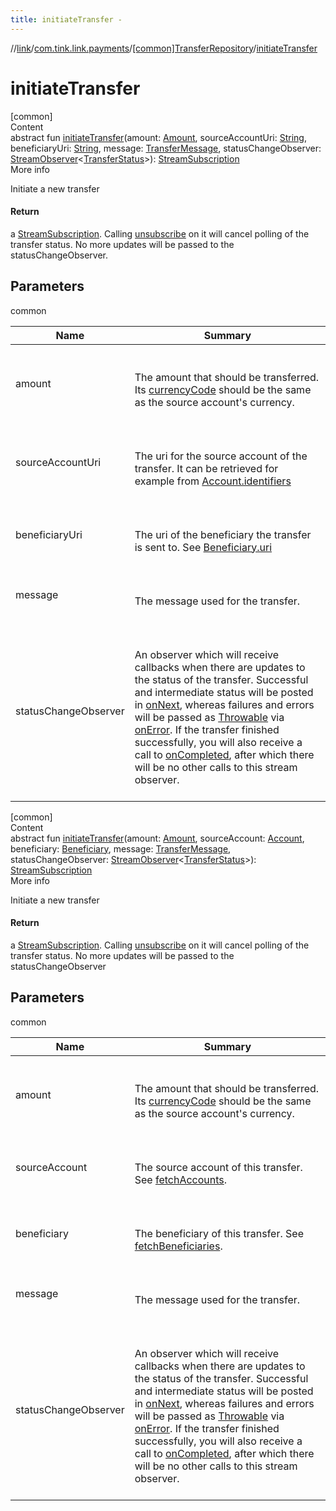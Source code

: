 ```yaml
---
title: initiateTransfer -
---
```

//[link](../../index.md)/[com.tink.link.payments](../index.md)/[[common]TransferRepository](index.md)/[initiateTransfer](initiate-transfer.md)



# initiateTransfer  
[common]  
Content  
abstract fun [initiateTransfer](initiate-transfer.md)(amount: [Amount](../../com.tink.model.misc/[common]-amount/index.md), sourceAccountUri: [String](https://kotlinlang.org/api/latest/jvm/stdlib/kotlin/-string/index.html), beneficiaryUri: [String](https://kotlinlang.org/api/latest/jvm/stdlib/kotlin/-string/index.html), message: [TransferMessage](../[common]-transfer-message/index.md), statusChangeObserver: [StreamObserver](../../com.tink.service.streaming.publisher/[common]-stream-observer/index.md)<[TransferStatus](../[common]-transfer-status/index.md)>): [StreamSubscription](../../com.tink.service.streaming.publisher/[common]-stream-subscription/index.md)  
More info  


Initiate a new transfer



#### Return  


a [StreamSubscription](../../com.tink.service.streaming.publisher/[common]-stream-subscription/index.md). Calling [unsubscribe](../../com.tink.service.streaming.publisher/[common]-stream-subscription/unsubscribe.md) on it will cancel polling of the transfer status. No more updates will be passed to the statusChangeObserver.



## Parameters  
  
common  
  
|  Name|  Summary| 
|---|---|
| <a name="com.tink.link.payments/TransferRepository/initiateTransfer/#com.tink.model.misc.Amount#kotlin.String#kotlin.String#com.tink.link.payments.TransferMessage#com.tink.service.streaming.publisher.StreamObserver[com.tink.link.payments.TransferStatus]/PointingToDeclaration/"></a>amount| <a name="com.tink.link.payments/TransferRepository/initiateTransfer/#com.tink.model.misc.Amount#kotlin.String#kotlin.String#com.tink.link.payments.TransferMessage#com.tink.service.streaming.publisher.StreamObserver[com.tink.link.payments.TransferStatus]/PointingToDeclaration/"></a><br><br>The amount that should be transferred. Its [currencyCode](../../com.tink.model.misc/[common]-amount/currency-code.md) should be the same as the source account's currency.<br><br>
| <a name="com.tink.link.payments/TransferRepository/initiateTransfer/#com.tink.model.misc.Amount#kotlin.String#kotlin.String#com.tink.link.payments.TransferMessage#com.tink.service.streaming.publisher.StreamObserver[com.tink.link.payments.TransferStatus]/PointingToDeclaration/"></a>sourceAccountUri| <a name="com.tink.link.payments/TransferRepository/initiateTransfer/#com.tink.model.misc.Amount#kotlin.String#kotlin.String#com.tink.link.payments.TransferMessage#com.tink.service.streaming.publisher.StreamObserver[com.tink.link.payments.TransferStatus]/PointingToDeclaration/"></a><br><br>The uri for the source account of the transfer. It can be retrieved for example from [Account.identifiers](../../com.tink.model.account/[common]-account/identifiers.md)<br><br>
| <a name="com.tink.link.payments/TransferRepository/initiateTransfer/#com.tink.model.misc.Amount#kotlin.String#kotlin.String#com.tink.link.payments.TransferMessage#com.tink.service.streaming.publisher.StreamObserver[com.tink.link.payments.TransferStatus]/PointingToDeclaration/"></a>beneficiaryUri| <a name="com.tink.link.payments/TransferRepository/initiateTransfer/#com.tink.model.misc.Amount#kotlin.String#kotlin.String#com.tink.link.payments.TransferMessage#com.tink.service.streaming.publisher.StreamObserver[com.tink.link.payments.TransferStatus]/PointingToDeclaration/"></a><br><br>The uri of the beneficiary the transfer is sent to. See [Beneficiary.uri](../../com.tink.model.transfer/[common]-beneficiary/uri.md)<br><br>
| <a name="com.tink.link.payments/TransferRepository/initiateTransfer/#com.tink.model.misc.Amount#kotlin.String#kotlin.String#com.tink.link.payments.TransferMessage#com.tink.service.streaming.publisher.StreamObserver[com.tink.link.payments.TransferStatus]/PointingToDeclaration/"></a>message| <a name="com.tink.link.payments/TransferRepository/initiateTransfer/#com.tink.model.misc.Amount#kotlin.String#kotlin.String#com.tink.link.payments.TransferMessage#com.tink.service.streaming.publisher.StreamObserver[com.tink.link.payments.TransferStatus]/PointingToDeclaration/"></a><br><br>The message used for the transfer.<br><br>
| <a name="com.tink.link.payments/TransferRepository/initiateTransfer/#com.tink.model.misc.Amount#kotlin.String#kotlin.String#com.tink.link.payments.TransferMessage#com.tink.service.streaming.publisher.StreamObserver[com.tink.link.payments.TransferStatus]/PointingToDeclaration/"></a>statusChangeObserver| <a name="com.tink.link.payments/TransferRepository/initiateTransfer/#com.tink.model.misc.Amount#kotlin.String#kotlin.String#com.tink.link.payments.TransferMessage#com.tink.service.streaming.publisher.StreamObserver[com.tink.link.payments.TransferStatus]/PointingToDeclaration/"></a><br><br>An observer which will receive callbacks when there are updates to the status of the transfer. Successful and intermediate status will be posted in [onNext](../../com.tink.service.streaming.publisher/[common]-stream-observer/on-next.md), whereas failures and errors will be passed as [Throwable](https://kotlinlang.org/api/latest/jvm/stdlib/kotlin/-throwable/index.html) via [onError](../../com.tink.service.streaming.publisher/[common]-stream-observer/on-error.md). If the transfer finished successfully, you will also receive a call to [onCompleted](../../com.tink.service.streaming.publisher/[common]-stream-observer/on-completed.md), after which there will be no other calls to this stream observer.<br><br>
  
  


[common]  
Content  
abstract fun [initiateTransfer](initiate-transfer.md)(amount: [Amount](../../com.tink.model.misc/[common]-amount/index.md), sourceAccount: [Account](../../com.tink.model.account/[common]-account/index.md), beneficiary: [Beneficiary](../../com.tink.model.transfer/[common]-beneficiary/index.md), message: [TransferMessage](../[common]-transfer-message/index.md), statusChangeObserver: [StreamObserver](../../com.tink.service.streaming.publisher/[common]-stream-observer/index.md)<[TransferStatus](../[common]-transfer-status/index.md)>): [StreamSubscription](../../com.tink.service.streaming.publisher/[common]-stream-subscription/index.md)  
More info  


Initiate a new transfer



#### Return  


a [StreamSubscription](../../com.tink.service.streaming.publisher/[common]-stream-subscription/index.md). Calling [unsubscribe](../../com.tink.service.streaming.publisher/[common]-stream-subscription/unsubscribe.md) on it will cancel polling of the transfer status. No more updates will be passed to the statusChangeObserver



## Parameters  
  
common  
  
|  Name|  Summary| 
|---|---|
| <a name="com.tink.link.payments/TransferRepository/initiateTransfer/#com.tink.model.misc.Amount#com.tink.model.account.Account#com.tink.model.transfer.Beneficiary#com.tink.link.payments.TransferMessage#com.tink.service.streaming.publisher.StreamObserver[com.tink.link.payments.TransferStatus]/PointingToDeclaration/"></a>amount| <a name="com.tink.link.payments/TransferRepository/initiateTransfer/#com.tink.model.misc.Amount#com.tink.model.account.Account#com.tink.model.transfer.Beneficiary#com.tink.link.payments.TransferMessage#com.tink.service.streaming.publisher.StreamObserver[com.tink.link.payments.TransferStatus]/PointingToDeclaration/"></a><br><br>The amount that should be transferred. Its [currencyCode](../../com.tink.model.misc/[common]-amount/currency-code.md) should be the same as the source account's currency.<br><br>
| <a name="com.tink.link.payments/TransferRepository/initiateTransfer/#com.tink.model.misc.Amount#com.tink.model.account.Account#com.tink.model.transfer.Beneficiary#com.tink.link.payments.TransferMessage#com.tink.service.streaming.publisher.StreamObserver[com.tink.link.payments.TransferStatus]/PointingToDeclaration/"></a>sourceAccount| <a name="com.tink.link.payments/TransferRepository/initiateTransfer/#com.tink.model.misc.Amount#com.tink.model.account.Account#com.tink.model.transfer.Beneficiary#com.tink.link.payments.TransferMessage#com.tink.service.streaming.publisher.StreamObserver[com.tink.link.payments.TransferStatus]/PointingToDeclaration/"></a><br><br>The source account of this transfer. See [fetchAccounts](fetch-accounts.md).<br><br>
| <a name="com.tink.link.payments/TransferRepository/initiateTransfer/#com.tink.model.misc.Amount#com.tink.model.account.Account#com.tink.model.transfer.Beneficiary#com.tink.link.payments.TransferMessage#com.tink.service.streaming.publisher.StreamObserver[com.tink.link.payments.TransferStatus]/PointingToDeclaration/"></a>beneficiary| <a name="com.tink.link.payments/TransferRepository/initiateTransfer/#com.tink.model.misc.Amount#com.tink.model.account.Account#com.tink.model.transfer.Beneficiary#com.tink.link.payments.TransferMessage#com.tink.service.streaming.publisher.StreamObserver[com.tink.link.payments.TransferStatus]/PointingToDeclaration/"></a><br><br>The beneficiary of this transfer. See [fetchBeneficiaries](fetch-beneficiaries.md).<br><br>
| <a name="com.tink.link.payments/TransferRepository/initiateTransfer/#com.tink.model.misc.Amount#com.tink.model.account.Account#com.tink.model.transfer.Beneficiary#com.tink.link.payments.TransferMessage#com.tink.service.streaming.publisher.StreamObserver[com.tink.link.payments.TransferStatus]/PointingToDeclaration/"></a>message| <a name="com.tink.link.payments/TransferRepository/initiateTransfer/#com.tink.model.misc.Amount#com.tink.model.account.Account#com.tink.model.transfer.Beneficiary#com.tink.link.payments.TransferMessage#com.tink.service.streaming.publisher.StreamObserver[com.tink.link.payments.TransferStatus]/PointingToDeclaration/"></a><br><br>The message used for the transfer.<br><br>
| <a name="com.tink.link.payments/TransferRepository/initiateTransfer/#com.tink.model.misc.Amount#com.tink.model.account.Account#com.tink.model.transfer.Beneficiary#com.tink.link.payments.TransferMessage#com.tink.service.streaming.publisher.StreamObserver[com.tink.link.payments.TransferStatus]/PointingToDeclaration/"></a>statusChangeObserver| <a name="com.tink.link.payments/TransferRepository/initiateTransfer/#com.tink.model.misc.Amount#com.tink.model.account.Account#com.tink.model.transfer.Beneficiary#com.tink.link.payments.TransferMessage#com.tink.service.streaming.publisher.StreamObserver[com.tink.link.payments.TransferStatus]/PointingToDeclaration/"></a><br><br>An observer which will receive callbacks when there are updates to the status of the transfer. Successful and intermediate status will be posted in [onNext](../../com.tink.service.streaming.publisher/[common]-stream-observer/on-next.md), whereas failures and errors will be passed as [Throwable](https://kotlinlang.org/api/latest/jvm/stdlib/kotlin/-throwable/index.html) via [onError](../../com.tink.service.streaming.publisher/[common]-stream-observer/on-error.md). If the transfer finished successfully, you will also receive a call to [onCompleted](../../com.tink.service.streaming.publisher/[common]-stream-observer/on-completed.md), after which there will be no other calls to this stream observer.<br><br>
  
  



